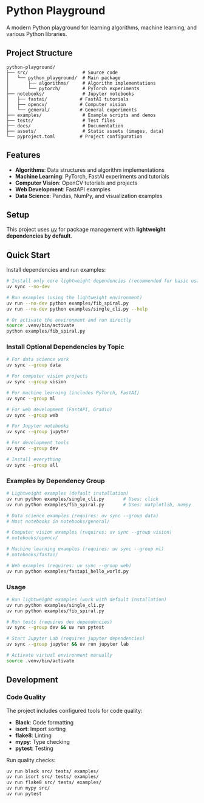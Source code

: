 # Python Playground

A modern Python playground for learning algorithms, machine learning, and various Python libraries.

## Project Structure

```
python-playground/
├── src/                    # Source code
│   └── python_playground/  # Main package
│       ├── algorithms/     # Algorithm implementations
│       └── pytorch/        # PyTorch experiments
├── notebooks/              # Jupyter notebooks
│   ├── fastai/            # FastAI tutorials
│   ├── opencv/            # Computer vision
│   └── general/           # General experiments
├── examples/               # Example scripts and demos
├── tests/                  # Test files
├── docs/                   # Documentation
├── assets/                 # Static assets (images, data)
└── pyproject.toml         # Project configuration
```

## Features

- **Algorithms**: Data structures and algorithm implementations
- **Machine Learning**: PyTorch, FastAI experiments and tutorials
- **Computer Vision**: OpenCV tutorials and projects
- **Web Development**: FastAPI examples
- **Data Science**: Pandas, NumPy, and visualization examples

## Setup

This project uses [uv](https://github.com/astral-sh/uv) for package management with **lightweight dependencies by default**.

## Quick Start

Install dependencies and run examples:

```bash
# Install only core lightweight dependencies (recommended for basic usage)
uv sync --no-dev

# Run examples (using the lightweight environment)
uv run --no-dev python examples/fib_spiral.py
uv run --no-dev python examples/single_cli.py --help

# Or activate the environment and run directly
source .venv/bin/activate
python examples/fib_spiral.py
```

### Install Optional Dependencies by Topic

```bash
# For data science work
uv sync --group data

# For computer vision projects
uv sync --group vision

# For machine learning (includes PyTorch, FastAI)
uv sync --group ml

# For web development (FastAPI, Gradio)
uv sync --group web

# For Jupyter notebooks
uv sync --group jupyter

# For development tools
uv sync --group dev

# Install everything
uv sync --group all
```

### Examples by Dependency Group

```bash
# Lightweight examples (default installation)
uv run python examples/single_cli.py       # Uses: click
uv run python examples/fib_spiral.py       # Uses: matplotlib, numpy

# Data science examples (requires: uv sync --group data)
# Most notebooks in notebooks/general/

# Computer vision examples (requires: uv sync --group vision)
# notebooks/opencv/

# Machine learning examples (requires: uv sync --group ml)
# notebooks/fastai/

# Web examples (requires: uv sync --group web)
uv run python examples/fastapi_hello_world.py
```

### Usage

```bash
# Run lightweight examples (work with default installation)
uv run python examples/single_cli.py
uv run python examples/fib_spiral.py

# Run tests (requires dev dependencies)
uv sync --group dev && uv run pytest

# Start Jupyter Lab (requires jupyter dependencies)
uv sync --group jupyter && uv run jupyter lab

# Activate virtual environment manually
source .venv/bin/activate
```

## Development

### Code Quality

The project includes configured tools for code quality:

- **Black**: Code formatting
- **isort**: Import sorting
- **flake8**: Linting
- **mypy**: Type checking
- **pytest**: Testing

Run quality checks:

```bash
uv run black src/ tests/ examples/
uv run isort src/ tests/ examples/
uv run flake8 src/ tests/ examples/
uv run mypy src/
uv run pytest
```
